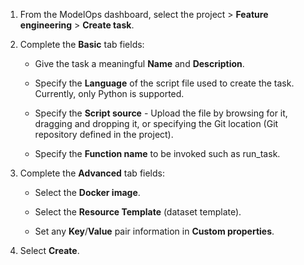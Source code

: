 1.  From the ModelOps dashboard, select the project > **Feature engineering** > **Create task**.


1.  Complete the **Basic** tab fields:

    -   Give the task a meaningful **Name** and **Description**.


    -   Specify the **Language** of the script file used to create the task. Currently, only Python is supported.


    -   Specify the **Script source** - Upload the file by browsing for it, dragging and dropping it, or specifying the Git location (Git repository defined in the project).


    -   Specify the **Function name** to be invoked such as run_task.


1.  Complete the **Advanced** tab fields:

    -   Select the **Docker image**.


    -   Select the **Resource Template** (dataset template).


    -   Set any **Key**/**Value** pair information in **Custom properties**.


1.  Select **Create**.


